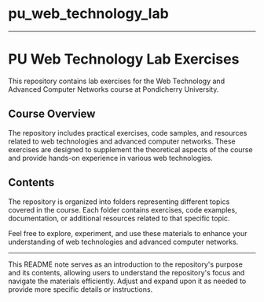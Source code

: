 # pu_web_technology_lab


---

# PU Web Technology Lab Exercises

This repository contains lab exercises for the Web Technology and Advanced Computer Networks course at Pondicherry University.

## Course Overview

The repository includes practical exercises, code samples, and resources related to web technologies and advanced computer networks. These exercises are designed to supplement the theoretical aspects of the course and provide hands-on experience in various web technologies.

## Contents

The repository is organized into folders representing different topics covered in the course. Each folder contains exercises, code examples, documentation, or additional resources related to that specific topic.

Feel free to explore, experiment, and use these materials to enhance your understanding of web technologies and advanced computer networks.

---

This README note serves as an introduction to the repository's purpose and its contents, allowing users to understand the repository's focus and navigate the materials efficiently. Adjust and expand upon it as needed to provide more specific details or instructions.
